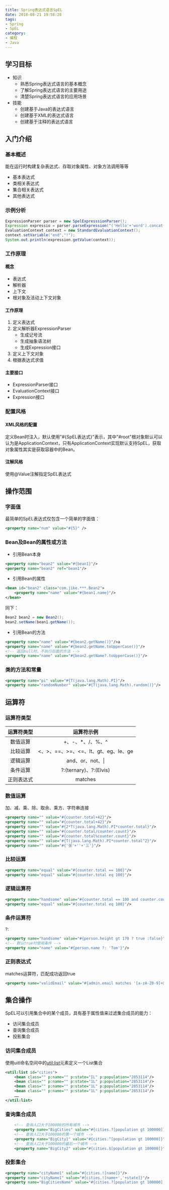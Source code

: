```yaml
---
title: Spring表达式语言SpEL
date: 2018-08-21 19:58:28
tags:
- Spring
- SpEL
category:
- 编程
- Java
---
```


## 学习目标
- 知识
	- 熟悉Spring表达式语言的基本概念
	- 了解Spring表达式语言的主要用途
	- 清楚Spring表达式语言的应用场景
- 技能
	- 创建基于Java的表达式语言
	- 创建基于XML的表达式语言
	- 创建基于注释的表达式语言

<!-- more -->

## 入门介绍
### 基本概述
能在运行时构建复杂表达式、存取对象属性、对象方法调用等等
- 基本表达式
- 类相关表达式
- 集合相关表达式
- 其他表达式

### 示例分析
```java
ExpressionParser parser = new SpelExpresssionParser();
Expression expressio = parser.parseExpression("('Hello'+'word').concat(#end)");
EvaluationContext context = new StandardEvaluationContext();
context.setVariable("end","!");
System.out.println(expression.getValue(context));
```
### 工作原理
#### 概念
- 表达式
- 解析器
- 上下文
- 根对象及活动上下文对象

#### 工作原理
1. 定义表达式
2. 定义解析器ExpressionParser
	- 生成记号流
	- 生成抽象语法树
	- 生成Expression接口
3. 定义上下文对象
4. 根据表达式求值

#### 主要接口
- ExpressionParser接口
- EvaluationContext接口
- Expression接口

### 配置风格
#### XML风格的配置
定义Bean时注入，默认使用"#{SpEL表达式}"表示，其中"#root"根对象默认可以认为是ApplicationContext，只有ApplicationContext实现默认支持SpEL，获取对象属性其实是获取容器中的Bean。
#### 注解风格
使用@Value注解指定SpEL表达式

## 操作范围
### 字面值
最简单的SpEL表达式仅包含一个简单的字面值：
```xml
<property name="num" value="#{5}" />
```

### Bean及Bean的属性或方法
- 引用Bean本身
```xml
<porperty name="bean2" value="#{bean1}"/>
<porperty name="bean2" ref="bean1"/>
```
- 引用Bean的属性
```xml
<bean id="bean2" class="com.jike.***.Bean2">
	<property name="name" value="#{bean1.name}"/>
</bean>
```
同下：
```java
Bean2 bean2 = new Bean2();
bean2.setName(bean1.getName());
```
- 引用Bean的方法
```xml
<property name="name" value="#{bean2.getName()}"/>a
<property name="name" value="#{bean2.getName.toUpperCase()}"/>
<!-- 返回null时，不执行后面的方法 -->
<property name="name" value="#{bean2.getName?.toUpperCase()}"/>
```

### 类的方法和常量
```xml
<property name="pi" value="#{T(java.lang.Math).PI}"/>
<property name="randomNumber" value="#{T(java.lang.Math).random()}"/>
```

## 运算符
### 运算符类型
|运算符类型|运算符示例|
|:-:|:-:|
|数值运算|+、-、*、/、%、^|
|比较运算|<、>、==、>=、<=、lt、gt、eg、le、ge|
|逻辑运算|and、or、not、\||
|条件运算|?:(ternary)、?:(Elvis)|
|正则表达式|matches|

### 数值运算
加、减、乘、除、取余、乘方、字符串连接
```xml
<property name="" value="#{counter.total+42}"/>
<property name="" value="#{counter.total+42}"/>
<property name="" value="#{2*T(java.lang.Math).PI*counter.total}"/>
<property name="" value="#{counter.total/counter.count}"/>
<property name="" value="#{counter.total%counter.count}"/>
<property name="" value="#{T(java.lang.Math).PI*counter.total^2}"/>
<property name="" value="#{'张'+''+'三'}"/>
```

### 比较运算
```xml
<property name="equal" value="#{counter.total == 100}"/>
<property name="equal" value="#{counter.total eq 100}"/>
```

### 逻辑运算符
```xml
<property name="handsome" value="#{counter.total == 100 and counter.count gt 100}"/>
<property name="equal" value="#{counter.total eq 100}"/>
```

### 条件运算符
?:
```xml
<property name="handsome" value="#{person.height gt 170 ? true :false}"/>
<!-- 默认true时使用条件 -->
<property name="name" value="#{person.name ?: 'Tom'}"/>
```

### 正则表达式
matches运算符，匹配成功返回true
```xml
<property name="validEmail" value="#{admin.email matches '[a-zA-Z0-9]+@[z-aA-Z0-9.-]+\\.com'}"
```

## 集合操作
SpEL可以引用集合中的某个成员，具有基于属性值来过滤集合成员的能力：
- 访问集合成员
- 查询集合成员
- 投影集合

### 访问集合成员
使用uitl命名空间中的<util:list>元素定义一个List集合
```xml
<util:list id="cities">
	<bean class="" p:name="" p:state="IL" p:population="2853114"/>
	<bean class="" p:name="" p:state="1L" p:population="2853114"/>
	<bean class="" p:name="" p:state="1L" p:population="2853114"/>
	<bean class="" p:name="" p:state="1L" p:population="2853114"/>
	……
</util:list>
```

### 查询集合成员
```xml
	<!-- 查询人口大于100000的所有城市 -->
	<property name="BigCities" value="#{cities.?[population gt 100000]}"/> 
	<!-- 查询人口大于100000的第一个城市 -->
	<property name="BigCity1" value="#{cities.^[population gt 100000]}"/> 
	<!-- 查询人口大于100000的最后一个城市 -->
	<property name="BigCity2" value="#{cities.$[population gt 100000]}"/> 
```
### 投影集合
```xml
<property name="cityName1" value="#{cities.![name]}"/>
<property name="cityName1" value="#{cities.![name+','+state]}"/>
<property name="BigCitiesName" value="#{cities.?[population gt 100000].![name]}"/> 
```

